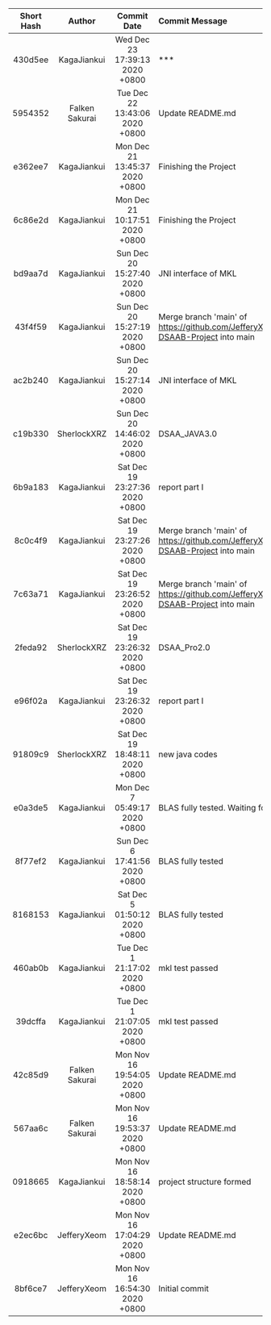 | **Short Hash** |   **Author**   |        **Commit Date**         | **Commit Message**                                                                    |
| :------------: | :------------: | :----------------------------: | :------------------------------------------------------------------------------------ |
|    430d5ee     |  KagaJiankui   | Wed Dec 23 17:39:13 2020 +0800 | ***                                                                                   |
|    5954352     | Falken Sakurai | Tue Dec 22 13:43:06 2020 +0800 | Update README.md                                                                      |
|    e362ee7     |  KagaJiankui   | Mon Dec 21 13:45:37 2020 +0800 | Finishing the Project                                                                 |
|    6c86e2d     |  KagaJiankui   | Mon Dec 21 10:17:51 2020 +0800 | Finishing the Project                                                                 |
|    bd9aa7d     |  KagaJiankui   | Sun Dec 20 15:27:40 2020 +0800 | JNI interface of MKL                                                                  |
|    43f4f59     |  KagaJiankui   | Sun Dec 20 15:27:19 2020 +0800 | Merge branch 'main' of https://github.com/JefferyXeom/SUSTech-DSAAB-Project into main |
|    ac2b240     |  KagaJiankui   | Sun Dec 20 15:27:14 2020 +0800 | JNI interface of MKL                                                                  |
|    c19b330     |  SherlockXRZ   | Sun Dec 20 14:46:02 2020 +0800 | DSAA_JAVA3.0                                                                          |
|    6b9a183     |  KagaJiankui   | Sat Dec 19 23:27:36 2020 +0800 | report part I                                                                         |
|    8c0c4f9     |  KagaJiankui   | Sat Dec 19 23:27:26 2020 +0800 | Merge branch 'main' of https://github.com/JefferyXeom/SUSTech-DSAAB-Project into main |
|    7c63a71     |  KagaJiankui   | Sat Dec 19 23:26:52 2020 +0800 | Merge branch 'main' of https://github.com/JefferyXeom/SUSTech-DSAAB-Project into main |
|    2feda92     |  SherlockXRZ   | Sat Dec 19 23:26:32 2020 +0800 | DSAA_Pro2.0                                                                           |
|    e96f02a     |  KagaJiankui   | Sat Dec 19 23:26:32 2020 +0800 | report part I                                                                         |
|    91809c9     |  SherlockXRZ   | Sat Dec 19 18:48:11 2020 +0800 | new java codes                                                                        |
|    e0a3de5     |  KagaJiankui   | Mon Dec 7 05:49:17 2020 +0800  | BLAS fully tested. Waiting for JNI code                                               |
|    8f77ef2     |  KagaJiankui   | Sun Dec 6 17:41:56 2020 +0800  | BLAS fully tested                                                                     |
|    8168153     |  KagaJiankui   | Sat Dec 5 01:50:12 2020 +0800  | BLAS fully tested                                                                     |
|    460ab0b     |  KagaJiankui   | Tue Dec 1 21:17:02 2020 +0800  | mkl test passed                                                                       |
|    39dcffa     |  KagaJiankui   | Tue Dec 1 21:07:05 2020 +0800  | mkl test passed                                                                       |
|    42c85d9     | Falken Sakurai | Mon Nov 16 19:54:05 2020 +0800 | Update README.md                                                                      |
|    567aa6c     | Falken Sakurai | Mon Nov 16 19:53:37 2020 +0800 | Update README.md                                                                      |
|    0918665     |  KagaJiankui   | Mon Nov 16 18:58:14 2020 +0800 | project structure formed                                                              |
|    e2ec6bc     |  JefferyXeom   | Mon Nov 16 17:04:29 2020 +0800 | Update README.md                                                                      |
|    8bf6ce7     |  JefferyXeom   | Mon Nov 16 16:54:30 2020 +0800 | Initial commit                                                                        |
